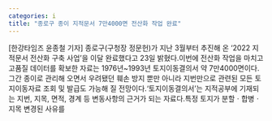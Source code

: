 ```yaml
---
categories: i
title: "종로구 종이 지적문서 7만4000면 전산화 작업 완료"
---
```

[한강타임즈 윤종철 기자] 종로구(구청장 정문헌)가 지난 3월부터 추진해 온 ‘2022 지적문서 전산화 구축 사업’을 이달 완료했다고 23일 밝혔다.이번에 전산화 작업을 마치고 고품질 데이터를 확보한 자료는 1976년~1993년 토지이동결의서 약 7만4000면이다.그간 종이로 관리해 오면서 우려됐던 훼손 방지 뿐만 아니라 지번만으로 관련된 모든 토지이동자료 조회 및 발급도 가능해 질 전망이다.‘토지이동결의서’는 지적공부에 기재되는 지번, 지목, 면적, 경계 등 변동사항의 근거가 되는 자료다.특정 토지가 분할ㆍ합병ㆍ지목 변경된 사유를
